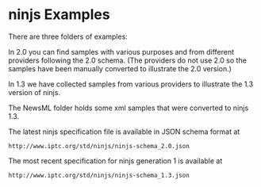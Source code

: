 # ninjs Examples

There are three folders of examples:

In 2.0 you can find samples with various purposes and from different providers following the 2.0 schema.
(The providers do not use 2.0 so the samples have been manually converted to illustrate the 2.0 version.)

In 1.3 we have collected samples from various providers to illustrate the 1.3 version of ninjs.

The NewsML folder holds some xml samples that were converted to ninjs 1.3.


The latest ninjs specification file is available in JSON schema format at

    http://www.iptc.org/std/ninjs/ninjs-schema_2.0.json

The most recent specification for ninjs generation 1 is available at

    http://www.iptc.org/std/ninjs/ninjs-schema_1.3.json
